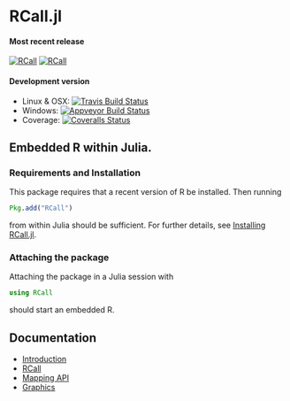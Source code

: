 # RCall.jl

#### Most recent release
[![RCall](http://pkg.julialang.org/badges/RCall_0.3.svg)](http://pkg.julialang.org/?pkg=RCall&ver=0.3)
[![RCall](http://pkg.julialang.org/badges/RCall_0.4.svg)](http://pkg.julialang.org/?pkg=RCall&ver=0.4)

#### Development version
* Linux & OSX: [![Travis Build Status](https://travis-ci.org/JuliaStats/RCall.jl.svg?branch=master)](https://travis-ci.org/JuliaStats/RCall.jl)
* Windows: [![Appveyor Build Status](https://ci.appveyor.com/api/projects/status/y3kxma63apcig150/branch/master?svg=true)](https://ci.appveyor.com/project/simonbyrne/rcall-jl)
* Coverage: [![Coveralls Status](https://coveralls.io/repos/JuliaStats/RCall.jl/badge.svg?branch=master&service=github)](https://coveralls.io/github/JuliaStats/RCall.jl?branch=master)

## Embedded R within Julia.

### Requirements and Installation

This package requires that a recent version of R be installed. Then running
```julia
Pkg.add("RCall")
```
from within Julia should be sufficient. For further details, see [Installing RCall.jl](doc/Installation.md).

### Attaching the package
Attaching the package in a Julia session with
```julia
using RCall
```
should start an embedded R.

## Documentation

- [Introduction](doc/RCall.md)
- [RCall](https://rawgit.com/JuliaStats/RCall.jl/master/doc/RCall.html)
- [Mapping API](https://rawgit.com/JuliaStats/RCall.jl/master/doc/MappingAPI.html)
- [Graphics](https://rawgit.com/JuliaStats/RCall.jl/master/doc/graphics.html)
